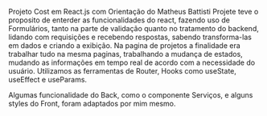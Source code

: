 Projeto Cost em React.js com Orientação do Matheus Battisti
Projete teve o proposito de enterder as funcionalidades do react, fazendo uso de Formulários, tanto na parte de validação quanto no tratamento do backend, lidando com requisições e recebendo respostas, sabendo transforma-las em dados e criando a exibição. Na pagina de projetos a finalidade era trabalhar tudo na mesma paginas, trabalhando a mudança de estados, mudando as informações em tempo real de acordo com a necessidade do usuário. Utilizamos as ferramentas de Router, Hooks como useState, useEffect e useParams.

Algumas funcionalidade do Back, como o componente Serviços, e alguns styles do Front, foram adaptados por mim mesmo.